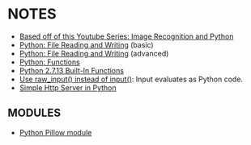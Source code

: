 # NOTES
- [Based off of this Youtube Series: Image Recognition and Python](https://www.youtube.com/watch?v=hbL_FTEZSyY&list=PLQVvvaa0QuDffXBfcH9ZJuvctJV3OtB8A)
- [Python: File Reading and Writing](http://www.pythonforbeginners.com/files/reading-and-writing-files-in-python) (basic)
- [Python: File Reading and Writing](https://www.tutorialspoint.com/python/python_files_io.htm) (advanced)
- [Python: Functions](https://www.tutorialspoint.com/python/python_functions.htm)
- [Python 2.7.13 Built-In Functions](https://docs.python.org/2/library/functions.html)
- [Use raw_input() instead of input()](http://stackoverflow.com/questions/4960208/python-2-7-getting-user-input-and-manipulating-as-string-without-quotations): Input evaluates as Python code.
- [Simple Http Server in Python](https://www.junian.net/2014/07/simple-http-server-and-client-in-python.html)

## MODULES
- [Python Pillow module](https://pillow.readthedocs.io/en/4.0.x/handbook/tutorial.html)
